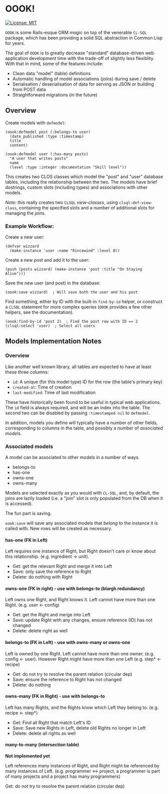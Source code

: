 # OOOK!

[![License: MIT](https://img.shields.io/badge/License-MIT-yellow.svg)](https://opensource.org/licenses/MIT)

`OOOK` is some Rails-esque ORM *magic* on top of the venerable `CL-SQL` package,
which has been providing a solid SQL abstraction in Common Lisp for years.

The goal of `OOOK` is to greatly decrease "standard" database-driven web
application development time with the trade-off of slightly less flexiblity.
With that in mind, some of the features include:
- Clean data "model" (table) definitions
- Automatic handling of model associations (joins) during save / delete
- Serialisation / deserialisation of data for serving as JSON or building from
  POST data
- Straightforward migrations (in the future)


## Overview

Create models with `defmodel`:

~~~common-lisp
(oook:defmodel post (:belongs-to user)
  (date_published :type :timestamp)
  title
  content)

(oook:defmodel user (:has-many posts)
  "A user that writes posts"
  name
  (level :type :integer :documentation "Skill level"))
~~~

This creates two CLOS classes which model the "post" and "user" database tables,
including the relationship between the two. The models have brief dostrings,
custom slots (including types) and associations with other models.

*Note:* this really creates two `CLSQL` *view-classes*, using
`clsql:def-view-class`, containing the specified slots and a number of
additional slots for managing the joins.

### Example Workflow:

Create a new user:

~~~common-lisp
(defvar wizzard
  (make-instance 'user :name "Rincewind" :level 0))
~~~

Create a new post and add it to the user:

~~~common-lisp
(push (posts wizzard) (make-instance 'post :title "On Staying Alive")))
~~~

Save the new user (and post) in the database:

~~~common-lisp
(oook:save wizzard)  ; Will save both the user and his post
~~~

Find something, either by ID with the built-in `find-by-id` helper, or construct
a `CLSQL` statement for more complex queries (`OOOK` provides a few other
helpers, see the documentation).

~~~common-lisp
(oook:find-by-id 'post 2)  ; Find the post row with ID == 2
(clsql:select 'user)  ; Select all users
~~~

## Models Implementation Notes

### Overview

Like another well known library, all tables are expected to have at least these
three columns:
- `id`: A unique (for this model type) ID for the row (the table's primary key)
- `created-at`: Time of creation
- `last-modified`: Time of last modification

These have historically been found to be useful in typical web applications. The
`id` field is always required, and will be an index into the table. The second
two can be disabled by passing `:timestamped nil` to `defmodel`.

In addition, models you define will typically have a number of other fields,
corresponding to columns in the table, and possibly a number of *associated
models*.

### Associated models

A model can be associated to other models in a number of ways.
- belongs-to
- has-one
- owns-one
- owns-many

Models are selected exactly as you would with `CL-SQL`, and, by default, the
joins are lazily loaded (i.e. a "join" slot is only populated from the DB when
it is accessed).

The fun part is saving.

`oook:save` will save any associated models that *belong* to the instance it is
called with. New rows will be created as necessary.

#### has-one (FK in Left)

Left requires one instance of Right, but Right doesn't care or know
about this relationship. (e.g. ingredient -> unit).

- Get: get the relevant Right and merge it into Left
- Save: only save the reference to Right
- Delete: do nothing with Right

#### owns-one (FK in right) - use with belongs-to (blargh redundancy)

Left owns one Right, and Right knows it. Left cannot have more than one
Right. (e.g. user <- config)

- Get: get the Right and merge into Left
- Save: update Right with any changes, ensure reference (ID) has not changed
- Delete: delete right as well

#### belongs-to (FK in Left) - use with owns-many or owns-one

Left is owned by one Right. Left cannot have more than one owner. (e.g. config
<- user). However Right might have more than one Left (e.g. step* <- recipe)

- Get: do not try to resolve the parent relation (circular dep)
- Save: ensure the reference to Right has not changed
- Delete: do nothing

#### owns-many (FK in Right) - use with belongs-to

Left has many Rights, and the Rights know which Left they belong to. (e.g.
recipe <- step*)

- Get: Find all Right that match Left's ID
- Save: Save new Rights in Left, delete old Rights no longer in Left
- Delete: delete all rights as well

#### many-to-many (intersection table)

**Not implemented yet**

Left references many instances of Right, and Right might be referenced by many
instances of Left. (e.g. programmer <-> project, a programmer is part of many
projects and a project has many programmers)

Get: do not try to resolve the parent relation (circular dep)
